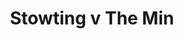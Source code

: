 ---
year: "1991"
serialNumber: "0138" 
game: "Stowting"
title: "Stowting v The Min"
gameLocation: "Stowting Common"
gameDate: "1991"
result: ""
resultType: ""
type: "game"
---